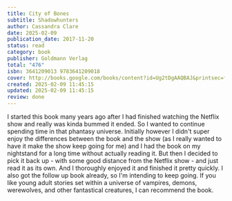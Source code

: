 ```yaml
---
title: City of Bones
subtitle: Shadowhunters
author: Cassandra Clare
date: 2025-02-09
publication_date: 2017-11-20
status: read
category: book
publisher: Goldmann Verlag
total: "476"
isbn: 3641209013 9783641209018
cover: http://books.google.com/books/content?id=Ug2tDgAAQBAJ&printsec=frontcover&img=1&zoom=1&edge=curl&source=gbs_api
created: 2025-02-09 11:45:15
updated: 2025-02-09 11:45:15
review: done
---
```


I started this book many years ago after I had finished watching the Netflix show and really was kinda bummed it ended. So I wanted to continue spending time in that phantasy universe. Initially however I didn't super enjoy the differences between the book and the show (as I really wanted to have it make the show keep going for me) and I had the book on my nightstand for a long time without actually reading it. But then I decided to pick it back up - with some good distance from the Netflix show - and just read it as its own. And I thoroughly enjoyed it and finished it pretty quickly. I also got the follow up book already, so I'm intending to keep going. If you like young adult stories set within a universe of vampires, demons, werewolves, and other fantastical creatures, I can recommend the book.

